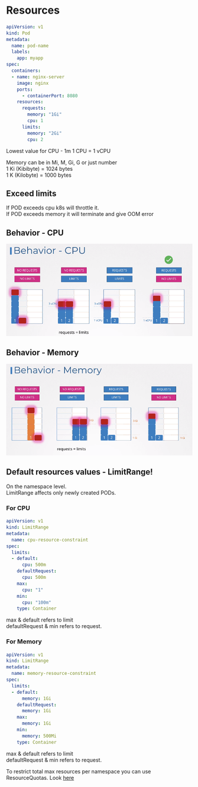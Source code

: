 # Resources

```yaml
apiVersion: v1
kind: Pod
metadata:
  name: pod-name
  labels:
    app: myapp
spec:
  containers:
  - name: nginx-server
    image: nginx
    ports:
      - containerPort: 8080
    resources:
      requests:
        memory: "1Gi"
        cpu: 1
      limits:
        memory: "2Gi"
        cpu: 2
```

Lowest value for CPU - 1m
1 CPU = 1 vCPU

Memory can be in Mi, M, Gi, G or just number  
1 Ki (Kibibyte) = 1024 bytes  
1 K (Kilobyte) = 1000 bytes  


## Exceed limits
If POD exceeds cpu k8s will throttle it.  
If POD exceeds memory it will terminate and give OOM error

## Behavior - CPU
![Behavior - CPU](./images/10_behavior-cpu.png)

## Behavior - Memory
![Behavior - Memory](./images/10_behavior-memory.png)

## Default resources values - LimitRange!

On the namespace level.  
LimitRange affects only newly created PODs.


### For CPU

```yaml
apiVersion: v1
kind: LimitRange
metadata:
  name: cpu-resource-constraint
spec:
  limits:
  - default:
      cpu: 500m
    defaultRequest:
      cpu: 500m
    max:
      cpu: "1"
    min:
      cpu: "100m"
    type: Container
```
max & default refers to limit  
defaultRequest & min refers to request.

### For Memory

```yaml
apiVersion: v1
kind: LimitRange
metadata:
  name: memory-resource-constraint
spec:
  limits:
  - default:
      memory: 1Gi
    defaultRequest:
      memory: 1Gi
    max:
      memory: 1Gi
    min:
      memory: 500Mi
    type: Container
```
max & default refers to limit  
defaultRequest & min refers to request.

To restrict total max resources per namespace you can use ResourceQuotas. Look [here](./06_namespaces_quotas.md)